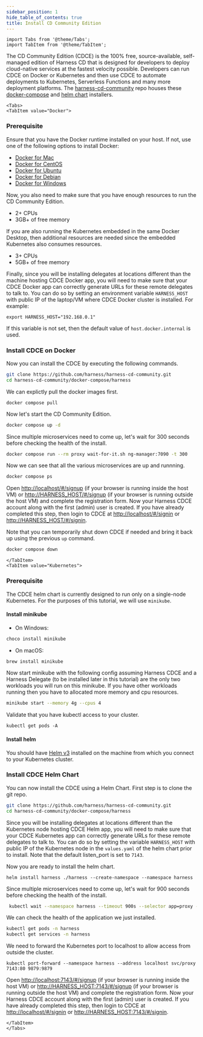 ```yaml
---
sidebar_position: 1
hide_table_of_contents: true
title: Install CD Community Edition
---
```


```mdx-code-block
import Tabs from '@theme/Tabs';
import TabItem from '@theme/TabItem';
```

The CD Community Edition (CDCE) is the 100% free, source-available, self-managed edition of Harness CD that is designed for developers to deploy cloud-native services at the fastest velocity possible.  Developers can run CDCE on Docker or Kubernetes and then use CDCE to automate deployments to Kubernetes, Serverless Functions and many more deployment platforms. The [harness-cd-community](https://github.com/harness/harness-cd-community) repo houses these [docker-compose](https://github.com/harness/harness-cd-community/blob/main/docker-compose/harness) and [helm chart](https://github.com/harness/harness-cd-community/blob/main/helm) installers. 

```mdx-code-block
<Tabs>
<TabItem value="Docker">
```
<h3> Prerequisite </h3>

Ensure that you have the Docker runtime installed on your host. If not, use one of the following options to install Docker:

- [Docker for Mac](https://docs.docker.com/desktop/install/mac-install/)
- [Docker for CentOS](https://docs.docker.com/engine/install/centos/)
- [Docker for Ubuntu](https://docs.docker.com/engine/install/ubuntu/)
- [Docker for Debian](https://docs.docker.com/engine/install/debian/)
- [Docker for Windows](https://docs.docker.com/desktop/install/windows-install/) 

Now, you also need to make sure that you have enough resources to run the CD Community Edition.
- 2+ CPUs
- 3GB+ of free memory

If you are also running the Kubernetes embedded in the same Docker Desktop, then additional resources are needed since the embedded Kubernetes also consumes resources.
- 3+ CPUs
- 5GB+ of free memory

Finally, since you will be installing delegates at locations different than the machine hosting CDCE Docker app, you will need to make sure that your CDCE Docker app can correctly generate URLs for these remote delegates to talk to. You can do so by setting an environment variable `HARNESS_HOST` with public IP of the laptop/VM where CDCE Docker cluster is installed. For example:
```
export HARNESS_HOST="192.168.0.1"
```

If this variable is not set, then the default value of `host.docker.internal` is used.

<h3> Install CDCE on Docker </h3>

Now you can install the CDCE by executing the following commands.
```bash
git clone https://github.com/harness/harness-cd-community.git
cd harness-cd-community/docker-compose/harness
```
We can explictly pull the docker images first.
```
docker compose pull
```
Now let's start the CD Community Edition. 
```bash
docker compose up -d
```
Since multiple microservices need to come up, let's wait for 300 seconds before checking the health of the install.
```bash
docker compose run --rm proxy wait-for-it.sh ng-manager:7090 -t 300
```
Now we can see that all the various microservices are up and runnning.
```bash
docker compose ps
```

Open [http://localhost/#/signup](http://localhost/#/signup) (if your browser is running inside the host VM) or [http://HARNESS_HOST/#/signup](http://HARNESS_HOST/#/signup) (if your browser is running outside the host VM) and complete the registration form. Now your Harness CDCE account along with the first (admin) user is created. If you have already completed this step, then login to CDCE at [http://localhost/#/signin](http://localhost/#/signin) or [http://HARNESS_HOST/#/signin](http://HARNESS_HOST/#/signin).

Note that you can temporarily shut down CDCE if needed and bring it back up using the previous `up` command.
```bash
docker compose down
```

```mdx-code-block
</TabItem>
<TabItem value="Kubernetes">
```
<h3> Prerequisite </h3>

The CDCE helm chart is currently designed to run only on a single-node Kubernetes. For the purposes of this tutorial, we will use `minikube`.

<h4> Install  minikube </h4>

- On Windows: 
```bash
choco install minikube
```
- On macOS: 
```bash
brew install minikube
```

Now start minikube with the following config assuming Harness CDCE and a Harness Delegate (to be installed later in this tutorial) are the only two workloads you will run on this minikube. If you have other workloads running then you have to allocated more memory and cpu resources.
```bash
minikube start --memory 4g --cpus 4
```

Validate that you have kubectl access to your cluster.

```
kubectl get pods -A
```

<h4> Install helm </h4>

You should have [Helm v3](https://helm.sh/docs/intro/install/) installed on the machine from which you connect to your Kubernetes cluster. 

<h3> Install CDCE Helm Chart </h3>

You can now install the CDCE using a Helm Chart. First step is to clone the git repo.

```bash
git clone https://github.com/harness/harness-cd-community.git
cd harness-cd-community/docker-compose/harness
```

Since you will be installing delegates at locations different than the Kubernetes node hosting CDCE Helm app, you will need to make sure that your CDCE Kubernetes app can correctly generate URLs for these remote delegates to talk to. You can do so by setting the variable `HARNESS_HOST` with public IP of the Kubernetes node in the `values.yaml` of the helm chart prior to install. Note that the default listen_port is set to `7143`. 

Now you are ready to install the helm chart.
```
helm install harness ./harness --create-namespace --namespace harness
```
Since multiple microservices need to come up, let's wait for 900 seconds before checking the health of the install.
```bash
 kubectl wait --namespace harness --timeout 900s --selector app=proxy --for condition=Ready pods
```
We can check the health of the application we just installed.
```bash
kubectl get pods -n harness
kubectl get services -n harness
```

We need to forward the Kubernetes port to localhost to allow access from outside the cluster.
```
kubectl port-forward --namespace harness --address localhost svc/proxy 7143:80 9879:9879
```

Open [http://localhost:7143/#/signup](http://localhost:7143/#/signup) (if your browser is running inside the host VM) or [http://HARNESS_HOST:7143/#/signup](http://HARNESS_HOST:7143/#/signup) (if your browser is running outside the host VM) and complete the registration form. Now your Harness CDCE account along with the first (admin) user is created. If you have already completed this step, then login to CDCE at [http://localhost/#/signin](http://localhost:7143/#/signin) or [http://HARNESS_HOST:7143/#/signin](http://HARNESS_HOST:7143/#/signin).

```mdx-code-block
</TabItem>
</Tabs>
```